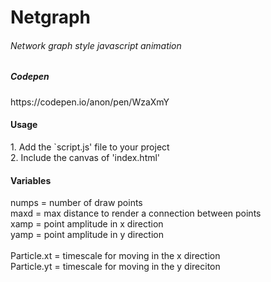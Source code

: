 # Netgraph
<h6>Network graph style javascript animation<h6>
<h5>Codepen</h5> https://codepen.io/anon/pen/WzaXmY

<h4>Usage</h4>
1. Add the `script.js' file to your project<br>
2. Include the canvas of 'index.html'<br>

<h4>Variables</h4>

numps = number of draw points<br>
maxd = max distance to render a connection between points<br>
xamp = point amplitude in x direction<br>
yamp = point amplitude in y direction<br>
<br>
Particle.xt = timescale for moving in the x direction<br>
Particle.yt = timescale for moving in the y direciton
